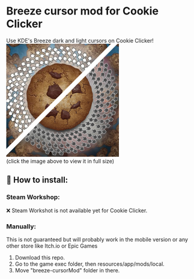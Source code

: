# Breeze cursor mod for Cookie Clicker  
Use KDE's Breeze dark and light cursors on Cookie Clicker!  
<a target="_blank" href="https://raw.githubusercontent.com/Coldsaga/cookie-clicker-breeze-cursor/main/preview.jpg">
<img width="300px" src="preview.jpg" alt="in-game preview"/>
</a>  
(click the image above to view it in full size)  
  
## 🍪 How to install:
  
### Steam Workshop:
❌ Steam Workshot is not available yet for Cookie Clicker.  
<!-- This is the easier method, if you own Cookie Clicker on Steam just subscribe at https://steamcommunity.com/sharedfiles/filedetails/?id= and restart your game. --->

### Manually:
This is not guaranteed but will probably work in the mobile version or any other store like Itch.io or Epic Games
1. Download this repo.  
2. Go to the game exec folder, then resources/app/mods/local.
3. Move "breeze-cursorMod" folder in there.  

<!--
### Browser:
If you play the traditional way, go to the game website and open your browser console, usualy F12 or rightclick and search for "inspect element", "inspect" or maybe  "console", then copy, paste and submit the following code:  
-->
